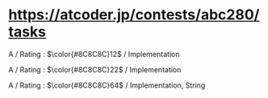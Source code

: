 # https://atcoder.jp/contests/abc280/tasks

A / Rating : $\color{#8C8C8C}12$ / Implementation

A / Rating : $\color{#8C8C8C}22$ / Implementation

A / Rating : $\color{#8C8C8C}64$ / Implementation, String
